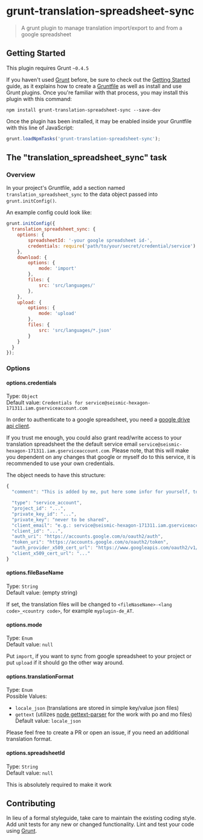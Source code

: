 # grunt-translation-spreadsheet-sync

> A grunt plugin to manage translation import/export to and from a google spreadsheet

## Getting Started
This plugin requires Grunt `~0.4.5`

If you haven't used [Grunt](http://gruntjs.com/) before, be sure to check out the [Getting Started](http://gruntjs.com/getting-started) guide, as it explains how to create a [Gruntfile](http://gruntjs.com/sample-gruntfile) as well as install and use Grunt plugins. Once you're familiar with that process, you may install this plugin with this command:

```shell
npm install grunt-translation-spreadsheet-sync --save-dev
```

Once the plugin has been installed, it may be enabled inside your Gruntfile with this line of JavaScript:

```js
grunt.loadNpmTasks('grunt-translation-spreadsheet-sync');
```

## The "translation_spreadsheet_sync" task

### Overview
In your project's Gruntfile, add a section named `translation_spreadsheet_sync` to the data object passed into `grunt.initConfig()`.

An example config could look like:

```js
grunt.initConfig({
  translation_spreadsheet_sync: {
    options: {
        spreadsheetId: '-your google spreadsheet id-',
        credentials: require('path/to/your/secret/credential/service')
    },
    download: {
        options: {
            mode: 'import'
        },
        files: {
            src: 'src/languages/'
        },
    },
    upload: {
        options: {
            mode: 'upload'
        },
        files: {
            src: 'src/languages/*.json'
        }
    }
  }
});
```

### Options   

#### options.credentials
Type: `Object`    
Default value: `Credentials for service@seismic-hexagon-171311.iam.gserviceaccount.com`

In order to authenticate to a google spreadsheet, you need a [google drive api client](https://console.developers.google.com).
 
If you trust me enough, you could also grant read/write access to your translation spreadsheet the the default service email `service@seismic-hexagon-171311.iam.gserviceaccount.com`. Please note, that this will make you dependent on any changes that google or myself do to this service, it is recommended to use your own credentials.

The object needs to have this structure: 

```javascript
{
  "comment": "This is added by me, put here some infor for yourself, to remind you what this is actually about, if you like ;)",

  "type": "service_account",
  "project_id": "...",
  "private_key_id": "...",
  "private_key": "never to be shared",
  "client_email": "e.g.: service@seismic-hexagon-171311.iam.gserviceaccount.com",
  "client_id": "...",
  "auth_uri": "https://accounts.google.com/o/oauth2/auth",
  "token_uri": "https://accounts.google.com/o/oauth2/token",
  "auth_provider_x509_cert_url": "https://www.googleapis.com/oauth2/v1/certs",
  "client_x509_cert_url": "..."
}
```

#### options.fileBaseName
Type: `String`    
Default value: (empty string)    

If set, the translation files will be changed to `<fileNaseName>-<lang code>_<country code>`, for example `myplugin-de_AT`.

#### options.mode
Type: `Enum`    
Default value: `null`

Put `import`, if you want to sync from google spreadsheet to your project or put `upload` if it should go the other way around.

#### options.translationFormat
Type: `Enum`   
Possible Values: 
* `locale_json` (translations are stored in simple key/value json files)
* `gettext` (utilizes [node gettext-parser](https://github.com/smhg/gettext-parser) for the work with po and mo files)      
Default value: `locale_json`

Please feel free to create a PR or open an issue, if you need an additional translation format.

#### options.spreadsheetId
Type: `String`   
Default value: `null`

This is absolutely required to make it work

## Contributing
In lieu of a formal styleguide, take care to maintain the existing coding style. Add unit tests for any new or changed functionality. Lint and test your code using [Grunt](http://gruntjs.com/).
